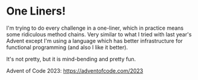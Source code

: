 # One Liners!
I'm trying to do every challenge in a one-liner, which in practice means some ridiculous method chains. Very similar to what I tried with last year's Advent except I'm using a language which has better infrastructure for functional programming (and also I like it better).

It's not pretty, but it is mind-bending and pretty fun.

Advent of Code 2023: https://adventofcode.com/2023

